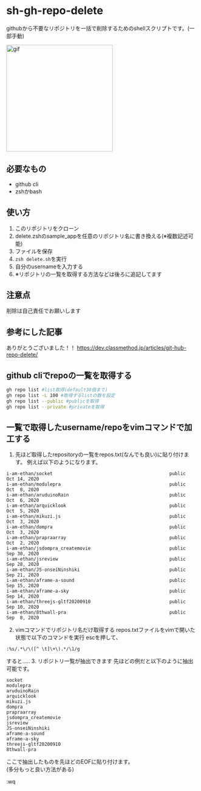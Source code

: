 # sh-gh-repo-delete

githubから不要なリポジトリを一括で削除するためのshellスクリプトです。(一部手動)

<img height="280px" alt="gif" src="https://media.giphy.com/media/v1.Y2lkPTc5MGI3NjExNmw2cGYydTFzZ2FodHZhd2JvaWoyN2FnbHZmOGlydWFhODlxYXducyZlcD12MV9pbnRlcm5hbF9naWZfYnlfaWQmY3Q9Zw/noRGxSPaXwA9DuE5Jz/giphy.gif">


## 必要なもの
- github cli
- zshかbash

## 使い方
1. このリポジトリをクローン
2. delete.zshのsample_appを任意のリポジトリ名に書き換える(※複数記述可能)
3. ファイルを保存
4. `zsh delete.sh`を実行
5. 自分のusernameを入力する
6. ※リポジトリの一覧を取得する方法などは後ろに追記してます

## 注意点
削除は自己責任でお願いします

## 参考にした記事
ありがとうございました！！
https://dev.classmethod.jp/articles/git-hub-repo-delete/

## github cliでrepoの一覧を取得する
```zsh
gh repo list #list取得(default30個まで)
gh repo list -L 100 #取得するlistの数を設定
gh repo list --public #publicを取得
gh repo list --private #privateを取得
```
## 一覧で取得したusername/repoをvimコマンドで加工する
1. 先ほど取得したrepositoryの一覧をrepos.txt(なんでも良い)に貼り付けます。
例えば以下のようになります。
```
i-am-ethan/socket                                           public        Oct 14, 2020
i-am-ethan/modulepra                                        public        Oct  8, 2020
i-am-ethan/aruduinoRain                                     public        Oct  6, 2020
i-am-ethan/arquicklook                                      public        Oct  5, 2020
i-am-ethan/mikuzi.js                                        public        Oct  3, 2020
i-am-ethan/dompra                                           public        Oct  3, 2020
i-am-ethan/prapraarray                                      public        Oct  2, 2020
i-am-ethan/jsdompra_createmovie                             public        Sep 30, 2020
i-am-ethan/jsreview                                         public        Sep 28, 2020
i-am-ethan/JS-onseiNinshiki                                 public        Sep 21, 2020
i-am-ethan/aframe-a-sound                                   public        Sep 15, 2020
i-am-ethan/aframe-a-sky                                     public        Sep 14, 2020
i-am-ethan/threejs-gltf20200910                             public        Sep 10, 2020
i-am-ethan/8thwall-pra                                      public        Sep  8, 2020
```

2. vimコマンドでリポジトリ名だけ取得する
repos.txtファイルをvimで開いた状態で以下のコマンドを実行
escを押して、
```
:%s/.*\/\([^ \t]\+\).*/\1/g
```
すると.....
3. リポジトリ一覧が抽出できます
先ほどの例だと以下のように抽出可能です。
```
socket
modulepra
aruduinoRain
arquicklook
mikuzi.js
dompra
prapraarray
jsdompra_createmovie
jsreview
JS-onseiNinshiki
aframe-a-sound
aframe-a-sky
threejs-gltf20200910
8thwall-pra
```
ここで抽出したものを先ほどのEOFに貼り付けます。  
(多分もっと良い方法がある)

:wq